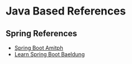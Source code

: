 # Java Based References

## Spring References

- [Spring Boot Amitph](https://www.amitph.com/spring/)
- [Learn Spring Boot Baeldung](https://www.baeldung.com/spring-boot)
